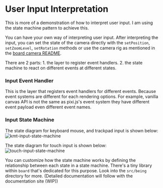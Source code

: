 # User Input Interpretation

This is more of a demonstration of how to interpret user input. I am using the state machine pattern to achieve this.

You can have your own way of interpreting user input. After interpreting the input, you can set the state of the camera directly with the `setPosition`, `setZoomLevel`, `setRotation` methods or use the camera rig as mentioned in the [board camera README](../board-camera/README.md).

There are 2 parts: 1. the layer to register event handlers. 2. the state machine to react on different events at different states.

### Input Event Handler
This is the layer that registers event handlers for different events. Because event systems are different for each rendering options. 
For example, vanilla canvas API is not the same as pixi.js's event system they have different event payload even different event names.

### Input State Machine

The state diagram for keyboard mouse, and trackpad input is shown below:
![kmt-input-state-machine](../../doc-media/kmt-input-state-machine.png)

The state diagram for touch input is shown below:
![touch-input-state-machine](../../doc-media/touch-input-state-machine.png)

You can customize how the state machine works by defining the relationship between each state in a state machine. There's a tiny library within `board` that's dedicated for this purpose.
Look into the `src/being` directory for more. (Detailed documentation will follow with the documentation site (WIP))
